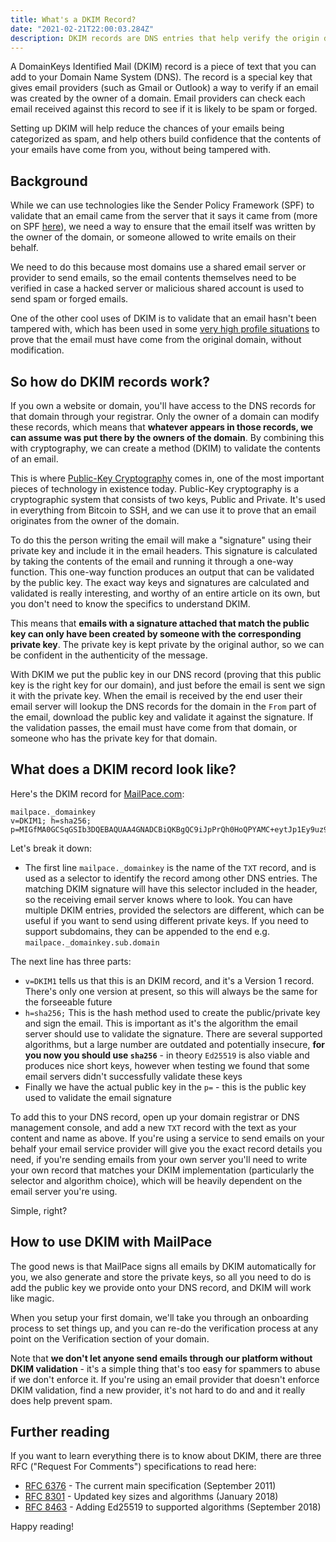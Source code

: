 ```yaml
---
title: What's a DKIM Record?
date: "2021-02-21T22:00:03.284Z"
description: DKIM records are DNS entries that help verify the origin domain of an email
---
```


A DomainKeys Identified Mail (DKIM) record is a piece of text that you can add to your Domain Name System (DNS). The record is a special key that gives email providers (such as Gmail or Outlook) a way to verify if an email was created by the owner of a domain. Email providers can check each email received against this record to see if it is likely to be spam or forged. 

Setting up DKIM will help reduce the chances of your emails being categorized as spam, and help others build confidence that the contents of your emails have come from you, without being tampered with.

## Background

While we can use technologies like the Sender Policy Framework (SPF) to validate that an email came from the server that it says it came from (more on SPF [here](/blog/whats-an-spf-record)), we need a way to ensure that the email itself was written by the owner of the domain, or someone allowed to write emails on their behalf. 

We need to do this because most domains use a shared email server or provider to send emails, so the email contents themselves need to be verified in case a hacked server or malicious shared account is used to send spam or forged emails.

One of the other cool uses of DKIM is to validate that an email hasn't been tampered with, which has been used in some [very high profile situations](https://www.wikileaks.org/DKIM-Verification.html) to prove that the email must have come from the original domain, without modification. 

## So how do DKIM records work?

If you own a website or domain, you'll have access to the DNS records for that domain through your registrar. Only the owner of a domain can modify these records, which means that **whatever appears in those records, we can assume was put there by the owners of the domain**. By combining this with cryptography, we can create a method (DKIM) to validate the contents of an email.

This is where [Public-Key Cryptography](https://en.wikipedia.org/wiki/Public-key_cryptography) comes in, one of the most important pieces of technology in existence today. Public-Key cryptography is a cryptographic system that consists of two keys, Public and Private. It's used in everything from Bitcoin to SSH, and we can use it to prove that an email originates from the owner of the domain.

To do this the person writing the email will make a "signature" using their private key and include it in the email headers. This signature is calculated by taking the contents of the email and running it through a one-way function. This one-way function produces an output that can be validated by the public key. The exact way keys and signatures are calculated and validated is really interesting, and worthy of an entire article on its own, but you don't need to know the specifics to understand DKIM.

This means that **emails with a signature attached that match the public key can only have been created by someone with the corresponding private key**. The private key is kept private by the original author, so we can be confident in the authenticity of the message.

With DKIM we put the public key in our DNS record (proving that this public key is the right key for our domain), and just before the email is sent we sign it with the private key. When the email is received by the end user their email server will lookup the DNS records for the domain in the `From` part of the email, download the public key and validate it against the signature. If the validation passes, the email must have come from that domain, or someone who has the private key for that domain.

## What does a DKIM record look like?

Here's the DKIM record for [MailPace.com](https://mailpace.com):

```
mailpace._domainkey
v=DKIM1; h=sha256; p=MIGfMA0GCSqGSIb3DQEBAQUAA4GNADCBiQKBgQC9iJpPrQh0HoQPYAMC+eytJp1Ey9uz932X/e+6kzMa9hGZQEYcj5/bOgjHN0Sgi+4ampvwlGY4jPC0aL1fMM9fpmXhCbijvGaWYatPGkngL+kXB0BqS512kQH4IiaGnPKOFErplW9192KjYXdHJFSLkKNKBlxn09CpAMUYvzTMzQIDAQAB;
```
Let's break it down:

- The first line `mailpace._domainkey` is the name of the `TXT` record, and is used as a selector to identify the record among other DNS entries. The matching DKIM signature will have this selector included in the header, so the receiving email server knows where to look. You can have multiple DKIM entries, provided the selectors are different, which can be useful if you want to send using different private keys. If you need to support subdomains, they can be appended to the end e.g. `mailpace._domainkey.sub.domain`

The next line has three parts:
- `v=DKIM1` tells us that this is an DKIM record, and it's a Version 1 record. There's only one version at present, so this will always be the same for the forseeable future
- `h=sha256;` This is the hash method used to create the public/private key and sign the email. This is important as it's the algorithm the email server should use to validate the signature. There are several supported algorithms, but a large number are outdated and potentially insecure, **for you now you should use `sha256`** - in theory `Ed25519` is also viable and produces nice short keys, however when testing we found that some email servers didn't successfully validate these keys
- Finally we have the actual public key in the `p=` - this is the public key used to validate the email signature

To add this to your DNS record, open up your domain registrar or DNS management console, and add a new `TXT` record with the text as your content and name as above. If you're using a service to send emails on your behalf your email service provider will give you the exact record details you need, if you're sending emails from your own server you'll need to write your own record that matches your DKIM implementation (particularly the selector and algorithm choice), which will be heavily dependent on the email server you're using.

Simple, right?

## How to use DKIM with MailPace

The good news is that MailPace signs all emails by DKIM automatically for you, we also generate and store the private keys, so all you need to do is add the public key we provide onto your DNS record, and DKIM will work like magic.

When you setup your first domain, we'll take you through an onboarding process to set things up, and you can re-do the verification process at any point on the Verification section of your domain.

Note that **we don't let anyone send emails through our platform without DKIM validation** - it's a simple thing that's too easy for spammers to abuse if we don't enforce it. If you're using an email provider that doesn't enforce DKIM validation, find a new provider, it's not hard to do and and it really does help prevent spam.

## Further reading

If you want to learn everything there is to know about DKIM, there are three RFC ("Request For Comments") specifications to read here:

- [RFC 6376](https://tools.ietf.org/html/rfc6376) - The current main specification (September 2011)
- [RFC 8301](https://tools.ietf.org/html/rfc8301) - Updated key sizes and algorithms (January 2018)
- [RFC 8463](https://tools.ietf.org/html/rfc8463) - Adding Ed25519 to supported algorithms (September 2018)

Happy reading!
